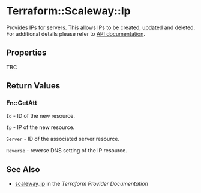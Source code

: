 # Terraform::Scaleway::Ip

Provides IPs for servers. This allows IPs to be created, updated and deleted.
For additional details please refer to [API documentation](https://developer.scaleway.com/#ips).

## Properties

TBC

## Return Values

### Fn::GetAtt

`Id` - ID of the new resource.

`Ip` - IP of the new resource.

`Server` - ID of the associated server resource.

`Reverse` - reverse DNS setting of the IP resource.

## See Also

* [scaleway_ip](https://www.terraform.io/docs/providers/scaleway/r/ip.html) in the _Terraform Provider Documentation_